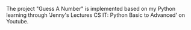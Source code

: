 The project "Guess A Number" is implemented based on my Python learning through 'Jenny's Lectures CS IT: Python Basic to Advanced' on Youtube.
